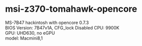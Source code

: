 # msi-z370-tomahawk-opencore
MS-7B47 hackintosh with opencore 0.7.3  
BIOS Version: 7B47v1A, CFG_lock Disabled
CPU: 9900K  
GPU: UHD630, no eGPU  
model: Macmini8,1  
 
